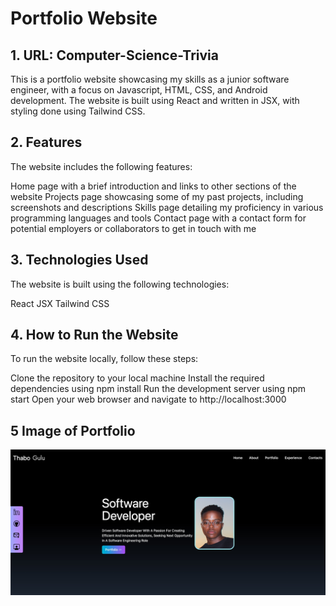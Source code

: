 # Portfolio Website 

## 1. URL: Computer-Science-Trivia

This is a portfolio website showcasing my skills as a junior software engineer, with a focus on Javascript, HTML, CSS, and Android development. The website is built using React and written in JSX, with styling done using Tailwind CSS.

## 2. Features
The website includes the following features:

Home page with a brief introduction and links to other sections of the website
Projects page showcasing some of my past projects, including screenshots and descriptions
Skills page detailing my proficiency in various programming languages and tools
Contact page with a contact form for potential employers or collaborators to get in touch with me

## 3. Technologies Used
The website is built using the following technologies:

React
JSX
Tailwind CSS


## 4. How to Run the Website
To run the website locally, follow these steps:

Clone the repository to your local machine
Install the required dependencies using npm install
Run the development server using npm start
Open your web browser and navigate to http://localhost:3000


## 5 Image of Portfolio
<img src="./src/assets/portfolio.png" alt="A photo of my project">